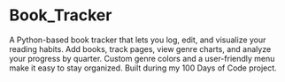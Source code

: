 # Book_Tracker
A Python-based book tracker that lets you log, edit, and visualize your reading habits. Add books, track pages, view genre charts, and analyze your progress by quarter. Custom genre colors and a user-friendly menu make it easy to stay organized. Built during my 100 Days of Code project.
